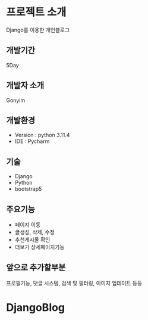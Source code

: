 # 프로젝트 소개

Django를 이용한 개인블로그

## 개발기간

5Day

## 개발자 소개

Gonyim

## 개발환경

- Version : python 3.11.4
- IDE : Pycharm

## 기술

- Django
- Python
- bootstrap5

## 주요기능

- 페이지 이동
- 글생성, 삭제, 수정
- 추천게시물 확인
- 더보기 상세페이지기능

## 앞으로 추가할부분

프로필기능, 댓글 시스템, 검색 및 필터링, 이미지 업데이트 등등
# DjangoBlog
